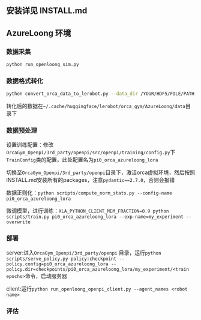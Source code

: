 ## 安装详见 INSTALL.md

## AzureLoong 环境

### 数据采集

```bash
python run_openloong_sim.py
```

### 数据格式转化

```bash
python convert_orca_data_to_lerobot.py --data_dir /YOUR/HDF5/FILE/PATH
```

转化后的数据在`~/.cache/huggingface/lerobot/orca_gym/AzureLoong/data`目录下

### 数据预处理

设置训练配置：修改`OrcaGym_Openpi/3rd_party/openpi/src/openpi/training/config.py`下`TrainConfig`类的配置，此处配置名为`pi0_orca_azureloong_lora`

切换至`OrcaGym_Openpi/3rd_party/openpi`目录下，激活orca虚拟环境，然后按照INSTALL.md安装所有的packages，注意`pydantic==2.7.0`，否则会报错

数据正则化：`python scripts/compute_norm_stats.py --config-name pi0_orca_azureloong_lora`

微调模型，进行训练：`XLA_PYTHON_CLIENT_MEM_FRACTION=0.9 python scripts/train.py pi0_orca_azureloong_lora --exp-name=my_experiment --overwrite`

### 部署

server:进入`OrcaGym_Openpi/3rd_party/openpi` 目录，运行`python scripts/serve_policy.py policy:checkpoint --policy.config=pi0_orca_azureloong_lora --policy.dir=checkpoints/pi0_orca_azureloong_lora/my_experiment/<train epochs>`命令，启动服务器

client:运行`python run_openloong_openpi_client.py --agent_names <robot name>`
   
### 评估


